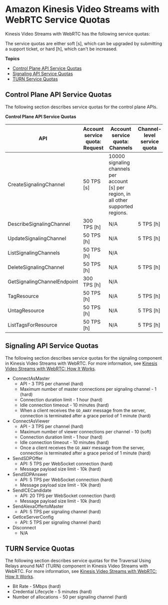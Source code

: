 # Amazon Kinesis Video Streams with WebRTC Service Quotas<a name="kvswebrtc-limits"></a>

Kinesis Video Streams with WebRTC has the following service quotas:

The service quotas are either soft \[s\], which can be upgraded by submitting a support ticket, or hard \[h\], which can't be increased\.

**Topics**
+ [Control Plane API Service Quotas](#limits-control-plane)
+ [Signaling API Service Quotas](#limits-signaling-service)
+ [TURN Service Quotas](#limits-turn-service)

## Control Plane API Service Quotas<a name="limits-control-plane"></a>

The following section describes service quotas for the control plane APIs\.


**Control Plane API Service Quotas**  

| API | Account service quota: Request | Account service quota: Channels | Channel\-level service quota | Relevant Exceptions and Notes | 
| --- | --- | --- | --- | --- | 
| CreateSignalingChannel | 50 TPS \[s\] | 10000 signaling channels per account \[s\] per region, in all other supported regions\.  |  |  | 
| DescribeSignalingChannel | 300 TPS \[h\] | N/A | 5 TPS \[h\] |  | 
| UpdateSignalingChannel | 50 TPS \[h\] | N/A | 5 TPS \[h\] |  | 
| ListSignalingChannels | 50 TPS \[h\] | N/A |  |  | 
| DeleteSignalingChannel | 50 TPS \[h\] | N/A | 5 TPS \[h\] |  | 
| GetSignalingChannelEndpoint | 300 TPS \[h\] | N/A |  |  | 
| TagResource | 50 TPS \[h\]  | N/A | 5 TPS \[h\] |  | 
| UntagResource | 50 TPS \[h\]  | N/A | 5 TPS \[h\] |  | 
| ListTagsForResource | 50 TPS \[h\]  | N/A | 5 TPS \[h\] |  | 

## Signaling API Service Quotas<a name="limits-signaling-service"></a>

The following section describes service quotas for the signaling component in Kinesis Video Streams with WebRTC\. For more information, see [Kinesis Video Streams with WebRTC: How It Works](kvswebrtc-how-it-works.md)\.
+ ConnectAsMaster
  + API \- 3 TPS per channel \(hard\)
  + Maximum number of master connections per signaling channel \- 1 \(hard\)
  + Connection duration limit \- 1 hour \(hard\)
  + Idle connection timeout \- 10 minutes \(hard\)
  + When a client receives the `GO_AWAY` message from the server, connection is terminated after a grace period of 1 minute \(hard\)
+ ConnectAsViewer
  + API \- 3 TPS per channel \(hard\)
  + Maximum number of viewer connections per channel \- 10 \(soft\)
  + Connection duration limit \- 1 hour \(hard\)
  + Idle connection timeout \- 10 minutes \(hard\)
  + Once a client receives the `GO_AWAY` message from the server, connection is terminated after a grace period of 1 minute \(hard\)
+ SendSDPOffer
  + API: 5 TPS per WebSocket connection \(hard\)
  + Message payload size limit \- 10k \(hard\)
+ SendSDPAnswer
  + API: 5 TPS per WebSocket connection \(hard\)
  + Message payload size limit \- 10k \(hard\)
+ SendICECandidate
  + API: 20 TPS per WebSocket connection \(hard\)
  + Message payload size limit \- 10k \(hard\)
+ SendAlexaOffertoMaster
  + API: 5 TPS per signaling channel \(hard\)
+ GetIceServerConfig
  + API: 5 TPS per signaling channel \(hard\)
+ Disconnect
  + N/A

## TURN Service Quotas<a name="limits-turn-service"></a>

The following section describes service quotas for the Traversal Using Relays around NAT \(TURN\) component in Kinesis Video Streams with WebRTC\. For more information, see [Kinesis Video Streams with WebRTC: How It Works](kvswebrtc-how-it-works.md)\.
+ Bit Rate \- 5Mbps \(hard\)
+ Credential Lifecycle \- 5 minutes \(hard\)
+ Number of allocations \- 50 per signaling channel \(hard\)